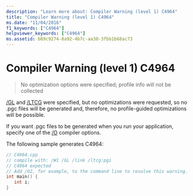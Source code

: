 ```yaml
---
description: "Learn more about: Compiler Warning (level 1) C4964"
title: "Compiler Warning (level 1) C4964"
ms.date: "11/04/2016"
f1_keywords: ["C4964"]
helpviewer_keywords: ["C4964"]
ms.assetid: b89c9274-8a92-4b7c-aa30-3fbb1b68ac73
---
```

# Compiler Warning (level 1) C4964

> No optimization options were specified; profile info will not be collected

[/GL](../../build/reference/gl-whole-program-optimization.md) and [/LTCG](../../build/reference/ltcg-link-time-code-generation.md) were specified, but no optimizations were requested, so no .pgc files will be generated and, therefore, no profile-guided optimizations will be possible.

If you want .pgc files to be generated when you run your application, specify one of the [/O](../../build/reference/o-options-optimize-code.md) compiler options.

The following sample generates C4964:

```cpp
// C4964.cpp
// compile with: /W1 /GL /link /ltcg:pgi
// C4964 expected
// Add /O2, for example, to the command line to resolve this warning.
int main() {
   int i;
}
```
